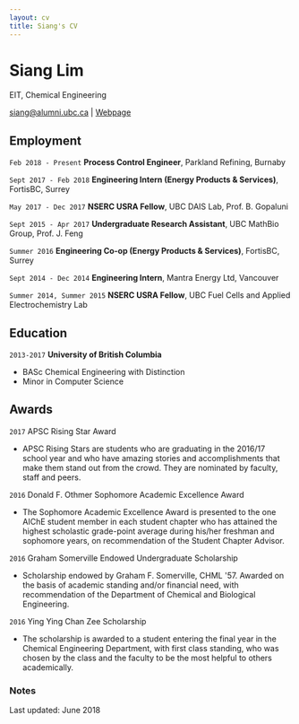```yaml
---
layout: cv
title: Siang's CV
---
```

# Siang Lim
EIT, Chemical Engineering

<div id="webaddress">
<a href="mailto:siang@alumni.ubc.ca">siang@alumni.ubc.ca</a>
| <a href="https://www.siang.ca">Webpage</a>
</div>

## Employment

`Feb 2018 - Present`
__Process Control Engineer__, Parkland Refining, Burnaby

`Sept 2017 - Feb 2018`
__Engineering Intern (Energy Products & Services)__, FortisBC, Surrey

`May 2017 - Dec 2017`
__NSERC USRA Fellow__, UBC DAIS Lab, Prof. B. Gopaluni

`Sept 2015 - Apr 2017`
__Undergraduate Research Assistant__, UBC MathBio Group, Prof. J. Feng

`Summer 2016`
__Engineering Co-op (Energy Products & Services)__, FortisBC, Surrey

`Sept 2014 - Dec 2014`
__Engineering Intern__, Mantra Energy Ltd, Vancouver

`Summer 2014, Summer 2015`
__NSERC USRA Fellow__, UBC Fuel Cells and Applied Electrochemistry Lab


## Education

`2013-2017`
__University of British Columbia__

- BASc Chemical Engineering with Distinction
- Minor in Computer Science


## Awards
`2017`
APSC Rising Star Award
- APSC Rising Stars are students who are graduating in the 2016/17 school year and who have amazing stories and accomplishments that make them stand out from the crowd. They are nominated by faculty, staff and peers.

`2016`
Donald F. Othmer Sophomore Academic Excellence Award
- The Sophomore Academic Excellence Award is presented to the one AIChE student member in each student chapter who has attained the highest scholastic grade-point average during his/her freshman and sophomore years, on recommendation of the Student Chapter Advisor.

`2016`
Graham Somerville Endowed Undergraduate Scholarship
- Scholarship endowed by Graham F. Somerville, CHML '57. Awarded on the basis of academic standing and/or financial need, with recommendation of the Department of Chemical and Biological Engineering.

`2016`
Ying Ying Chan Zee Scholarship
- The scholarship is awarded to a student entering the final year in the Chemical Engineering Department, with first class standing, who was chosen by the class and the faculty to be the most helpful to others academically.





### Notes

Last updated: June 2018


